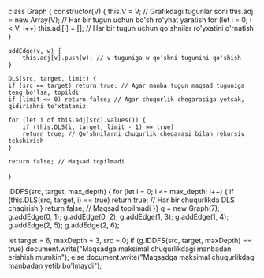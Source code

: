 class Graph {
    constructor(V) {
        this.V = V; // Grafikdagi tugunlar soni
        this.adj = new Array(V); // Har bir tugun uchun bo'sh ro'yhat yaratish
        for (let i = 0; i < V; i++) 
        this.adj[i] = []; // Har bir tugun uchun qo'shnilar ro'yxatini o'rnatish
    }
    
    addEdge(v, w) {
        this.adj[v].push(w); // v tuguniga w qo'shni tugunini qo'shish
    }

    DLS(src, target, limit) {
    if (src == target) return true; // Agar manba tugun maqsad tuguniga teng bo'lsa, topildi
    if (limit <= 0) return false; // Agar chuqurlik chegarasiga yetsak, qidirishni to'xtatamiz
    
    for (let i of this.adj[src].values()) {
        if (this.DLS(i, target, limit - 1) == true) 
        return true; // Qo'shnilarni chuqurlik chegarasi bilan rekursiv tekshirish
    }

    return false; // Maqsad topilmadi
}

IDDFS(src, target, max_depth) {
    for (let i = 0; i <= max_depth; i++) {
        if (this.DLS(src, target, i) == true) 
        return true; // Har bir chuqurlikda DLS chaqirish
    }
    return false; // Maqsad topilmadi
}}
g = new Graph(7);
g.addEdge(0, 1);
g.addEdge(0, 2);
g.addEdge(1, 3);
g.addEdge(1, 4);
g.addEdge(2, 5);
g.addEdge(2, 6);

let target = 6, maxDepth = 3, src = 0;
if (g.IDDFS(src, target, maxDepth) == true)
    document.write("Maqsadga maksimal chuqurlikdagi manbadan erishish mumkin");
else
    document.write("Maqsadga maksimal chuqurlikdagi manbadan yetib bo'lmaydi");


